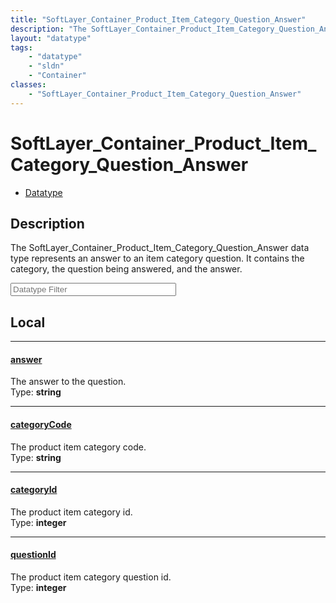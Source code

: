 ```yaml
---
title: "SoftLayer_Container_Product_Item_Category_Question_Answer"
description: "The SoftLayer_Container_Product_Item_Category_Question_Answer data type represents an answer to an item category questio... "
layout: "datatype"
tags:
    - "datatype"
    - "sldn"
    - "Container"
classes:
    - "SoftLayer_Container_Product_Item_Category_Question_Answer"
---
```


# SoftLayer_Container_Product_Item_Category_Question_Answer
<div id='service-datatype'>
    <ul id='sldn-reference-tabs'>
        <li id='datatype'> <a href='/reference/datatypes/SoftLayer_Container_Product_Item_Category_Question_Answer' >Datatype</a></li>
    </ul>
</div>

## Description 


The SoftLayer_Container_Product_Item_Category_Question_Answer data type represents an answer to an item category question.  It contains the category, the question being answered, and the answer. 





<!-- Filer BEGIN -->
<div class="view-filters">
        <div class="clearfix">
            <div class="search-input-box">
                <input placeholder="Datatype Filter" onkeyup="titleSearch(inputId='prop-input', divId='properties', elementClass='prop-row')" 
                    type="text" id="prop-input" value="" size="30" maxlength="128" class="form-text">
            </div>
        </div>
</div>
<!-- Filer END -->

<div id="properties" class="content">
<div id="localProperties" class="prop-content" >

## Local
<div class="prop-row">

-----
[answer]: #answer
#### [answer]
The answer to the question.  
<span class="type-label">Type: </span>**string**  



</div>
<div class="prop-row">

-----
[categoryCode]: #categorycode
#### [categoryCode]
The product item category code.  
<span class="type-label">Type: </span>**string**  



</div>
<div class="prop-row">

-----
[categoryId]: #categoryid
#### [categoryId]
The product item category id.  
<span class="type-label">Type: </span>**integer**  



</div>
<div class="prop-row">

-----
[questionId]: #questionid
#### [questionId]
The product item category question id.  
<span class="type-label">Type: </span>**integer**  



</div>
</div>
<!-- LOCAL PROPERTY END -->

</div>


